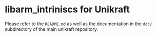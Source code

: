 libarm\_intriniscs for Unikraft
===================

Please refer to the `README.md` as well as the documentation in the `doc/`
subdirectory of the main unikraft repository.
